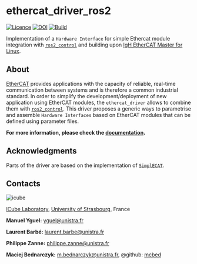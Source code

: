 # ethercat_driver_ros2
[![Licence](https://img.shields.io/badge/License-Apache%202.0-blue.svg)](https://opensource.org/licenses/Apache-2.0)
[![DOI](https://zenodo.org/badge/491930126.svg)](https://zenodo.org/badge/latestdoi/491930126)
[![Build](https://github.com/ICube-Robotics/ethercat_driver_ros2/actions/workflows/ci.yml/badge.svg)](https://github.com/ICube-Robotics/ethercat_driver_ros2/actions/workflows/ci.yml)

Implementation of a `Hardware Interface` for simple Ethercat module integration with [`ros2_control`](https://github.com/ros-controls/ros2_control) and building upon [IgH EtherCAT Master for Linux](https://etherlab.org/en/ethercat/).

## About
[EtherCAT](https://www.ethercat.org/default.htm) provides applications with the capacity of reliable, real-time communication between systems and is therefore a common industrial standard. In order to simplify the development/deployment of new application using EtherCAT modules, the `ethercat_driver` allows to combine them with [`ros2_control`](https://github.com/ros-controls/ros2_control). This driver proposes a generic ways to parametrise and assemble `Hardware Interfaces` based on EtherCAT modules that can be defined using parameter files.

**For more information, please check the [documentation](https://ICube-Robotics.github.io/ethercat_driver_ros2/).**

## Acknowledgments
Parts of the driver are based on the implementation of [`SimplECAT`](https://bitbucket.org/bsoe/simplecat/src/master/).

## Contacts ##
![icube](https://icube.unistra.fr/fileadmin/templates/DUN/icube/images/logo.png)

[ICube Laboratory](https://icube.unistra.fr), [University of Strasbourg](https://www.unistra.fr/), France

__Manuel Yguel:__ [yguel@unistra.fr](mailto:yguel@unistra.fr)

__Laurent Barbé:__ [laurent.barbe@unistra.fr](mailto:laurent.barbe@unistra.fr)

__Philippe Zanne:__ [philippe.zanne@unistra.fr](mailto:philippe.zanne@unistra.fr)

__Maciej Bednarczyk:__ [m.bednarczyk@unistra.fr](mailto:m.bednarczyk@unistra.fr), @github: [mcbed](https://github.com/mcbed)
